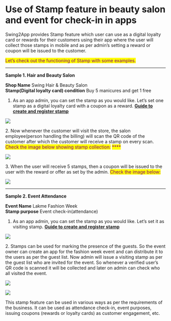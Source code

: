 # Use of Stamp feature in beauty salon and event for check-in in apps

Swing2App provides Stamp feature which user can use as a digital loyalty card or rewards for their customers using their app where the user will collect those stamps in mobile and as per admin’s setting a reward or coupon will be issued to the customer.

<mark style="color:purple;">Let’s check out the functioning of Stamp with some examples.</mark>&#x20;

***

**Sample 1. Hair and Beauty Salon**

**Shop Name**  Swing Hair & Beauty Salon\
**Stamp(Digital loyalty card) condition** Buy 5 manicures and get 1 free



1. As an app admin, you can set the stamp as you would like. Let’s set one stamp as a digital loyalty card with a coupon as a reward. [**Guide to create and register stamp**](../appmanage/board/stamp.md)

![](https://support.swing2app.com/wp-content/uploads/2020/08/Test\_7-1.jpg)

2\. Now whenever the customer will visit the store, the salon employee(person handling the billing)    will scan the QR code of the customer after which the customer will receive a stamp on every scan. <mark style="color:purple;">Check the image below showing stamp collection:</mark> <mark style="color:purple;"></mark><mark style="color:purple;">****</mark>&#x20;

![](https://support.swing2app.com/wp-content/uploads/2020/08/M\_test6.jpg)

3\. When the user will receive 5 stamps, then a coupon will be issued to the user with the reward or offer as set by the admin. <mark style="color:purple;">Check the image below:</mark>

![](https://support.swing2app.com/wp-content/uploads/2020/08/M\_test5.jpg)

***

**Sample 2. Event Attendance**

**Event Name** Lakme Fashion Week\
**Stamp purpose**   Event check-in(attendance)



1. As an app admin, you can set the stamp as you would like. Let’s set it as visiting stamp. [**Guide to create and register stamp**](../appmanage/board/stamp.md)

![](https://support.swing2app.com/wp-content/uploads/2020/08/Test\_8-1.jpg)

2\. Stamps can be used for marking the presence of the guests. So the event owner can create an app for the fashion week event and can distribute it to the users as per the guest list. Now admin will issue a visiting stamp as per the guest list who are invited for the event. So whenever a verified user’s QR code is scanned it will be collected and later on admin can check who all visited the event.

![](https://support.swing2app.com/wp-content/uploads/2020/08/Test\_6-%EC%82%AC%EB%B3%B8.jpg)

![](https://support.swing2app.com/wp-content/uploads/2020/08/M\_test7.jpg)

This stamp feature can be used in various ways as per the requirements of the business. It can be used as attendance check-in, event purposes, issuing coupons (rewards or loyalty cards) as customer engagement, etc.&#x20;
